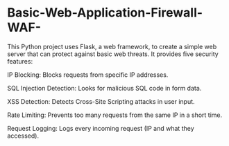 # Basic-Web-Application-Firewall-WAF-

This Python project uses Flask, a web framework, to create a simple web server that can protect against basic web threats. It provides five security features:

IP Blocking: Blocks requests from specific IP addresses.

SQL Injection Detection: Looks for malicious SQL code in form data.

XSS Detection: Detects Cross-Site Scripting attacks in user input.

Rate Limiting: Prevents too many requests from the same IP in a short time.

Request Logging: Logs every incoming request (IP and what they accessed).
